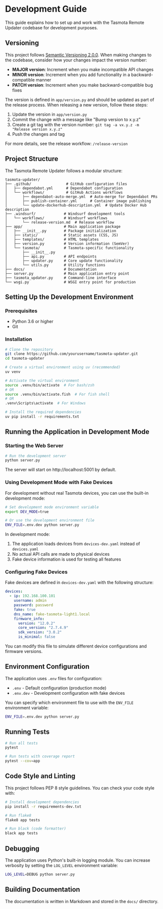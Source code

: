 # Development Guide

This guide explains how to set up and work with the Tasmota Remote Updater codebase for development purposes.

## Versioning

This project follows [Semantic Versioning 2.0.0](https://semver.org/). When making changes to the codebase, consider how your changes impact the version number:

- **MAJOR version**: Increment when you make incompatible API changes
- **MINOR version**: Increment when you add functionality in a backward-compatible manner
- **PATCH version**: Increment when you make backward-compatible bug fixes

The version is defined in `app/version.py` and should be updated as part of the release process. When releasing a new version, follow these steps:

1. Update the version in `app/version.py`
2. Commit the change with a message like "Bump version to x.y.z"
3. Create a git tag with the version number: `git tag -a vx.y.z -m "Release version x.y.z"`
4. Push the changes and tag

For more details, see the release workflow: `/release-version`

## Project Structure

The Tasmota Remote Updater follows a modular structure:

```
tasmota-updater/
├── .github/                # GitHub configuration files
│   ├── dependabot.yml      # Dependabot configuration
│   └── workflows/          # GitHub Actions workflows
│       ├── dependabot-auto-merge.yml  # Auto-merge for Dependabot PRs
│       ├── publish-container.yml      # Container image publishing
│       └── update-dockerhub-description.yml  # Update Docker Hub description
├── .windsurf/             # Windsurf development tools
│   └── workflows/         # Windsurf workflows
│       └── release-version.md  # Release workflow
├── app/                   # Main application package
│   ├── __init__.py        # Package initialization
│   ├── static/            # Static assets (CSS, JS)
│   ├── templates/         # HTML templates
│   ├── version.py         # Version information (SemVer)
│   └── tasmota/           # Tasmota-specific functionality
│       ├── __init__.py
│       ├── api.py         # API endpoints
│       ├── updater.py     # Core update functionality
│       └── utils.py       # Utility functions
├── docs/                  # Documentation
├── server.py              # Main application entry point
├── tasmota_updater.py     # Command-line interface
└── wsgi.py                # WSGI entry point for production
```

## Setting Up the Development Environment

### Prerequisites

- Python 3.6 or higher
- Git

### Installation

```bash
# Clone the repository
git clone https://github.com/yourusername/tasmota-updater.git
cd tasmota-updater

# Create a virtual environment using uv (recommended)
uv venv

# Activate the virtual environment
source .venv/bin/activate  # For bash/zsh
# OR
source .venv/bin/activate.fish  # For fish shell
# OR
.venv\Scripts\activate  # For Windows

# Install the required dependencies
uv pip install -r requirements.txt
```

## Running the Application in Development Mode

### Starting the Web Server

```bash
# Run the development server
python server.py
```

The server will start on http://localhost:5001 by default.

### Using Development Mode with Fake Devices

For development without real Tasmota devices, you can use the built-in development mode:

```bash
# Set development mode environment variable
export DEV_MODE=true

# Or use the development environment file
ENV_FILE=.env.dev python server.py
```

In development mode:

1. The application loads devices from `devices-dev.yaml` instead of `devices.yaml`
2. No actual API calls are made to physical devices
3. Fake device information is used for testing all features

### Configuring Fake Devices

Fake devices are defined in `devices-dev.yaml` with the following structure:

```yaml
devices:
  - ip: 192.168.100.101
    username: admin
    password: password
    fake: true
    dns_name: fake-tasmota-light1.local
    firmware_info:
      version: "12.0.2"
      core_version: "2.7.4.9"
      sdk_version: "3.0.2"
      is_minimal: false
```

You can modify this file to simulate different device configurations and firmware versions.

## Environment Configuration

The application uses `.env` files for configuration:

- `.env` - Default configuration (production mode)
- `.env.dev` - Development configuration with fake devices

You can specify which environment file to use with the `ENV_FILE` environment variable:

```bash
ENV_FILE=.env.dev python server.py
```

## Running Tests

```bash
# Run all tests
pytest

# Run tests with coverage report
pytest --cov=app
```

## Code Style and Linting

This project follows PEP 8 style guidelines. You can check your code style with:

```bash
# Install development dependencies
pip install -r requirements-dev.txt

# Run flake8
flake8 app tests

# Run black (code formatter)
black app tests
```

## Debugging

The application uses Python's built-in logging module. You can increase verbosity by setting the `LOG_LEVEL` environment variable:

```bash
LOG_LEVEL=DEBUG python server.py
```

## Building Documentation

The documentation is written in Markdown and stored in the `docs/` directory.
